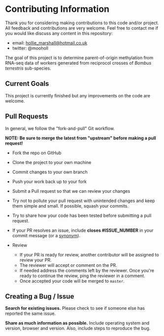 # Contributing Information

Thank you for considering making contributions to this code and/or project. All feedback and contributions are very welcome. Feel free to contact me if you would like discuss any content in this repository: </br>
- email: hollie_marshall@hotmail.co.uk
- twitter: @mooholl 

The goal of this project is to determine parent-of-origin methylation from RNA-seq data of workers generated from reciprocol crosses of <i>Bombus terrestris</i> sub-species.


## Current Goals
This project is currently finished but any improvements on the code are welcome.

## Pull Requests

In general, we follow the "fork-and-pull" Git workflow.

**NOTE: Be sure to merge the latest from "upstream" before making a pull request!**

- Fork the repo on GitHub
- Clone the project to your own machine
- Commit changes to your own branch
- Push your work back up to your fork
- Submit a Pull request so that we can review your changes


- Try not to pollute your pull request with unintended changes and keep them simple and small. If possible, squash your commits.
- Try to share how your code has been tested before submitting a pull request.
- If your PR resolves an issue, include **closes #ISSUE_NUMBER** in your commit message (or a [synonym](https://help.github.com/articles/closing-issues-via-commit-messages)).
- Review
    - If your PR is ready for review, another contributor will be assigned to review your PR.
    - The reviewer will accept or comment on the PR.
    - If needed address the comments left by the reviewer. Once you're ready to continue the review, ping the reviewer in a comment.
    - Once accepted your code will be merged to `master`.


## Creating a Bug / Issue 

**Search for existing issues.** Please check to see if someone else has reported the same issue.

**Share as much information as possible.** Include operating system and version, browser and version. Also, include steps to reproduce the bug.
